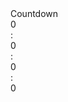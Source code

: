 <html>
	<head>
		<meta charset="UTF-8">
		<link rel="stylesheet" href="style.css">
		<title>Countdown</title>
	</head>
	<body onload="main();">
		<div id="headline">
			Countdown
		</div>
		<div id="element-view">
			<div class="countdown" id="days">
				0
			</div>
			<div class="countdown">
				:
			</div>
			<div class="countdown" id="hours">
				0
			</div>
			<div class="countdown">
				:
			</div>
			<div class="countdown" id="minutes">
				0
			</div>
			<div class="countdown">
				:
			</div>
			<div class="countdown" id="seconds">
				0
			</div>
		</div>
	</body>
</html>
